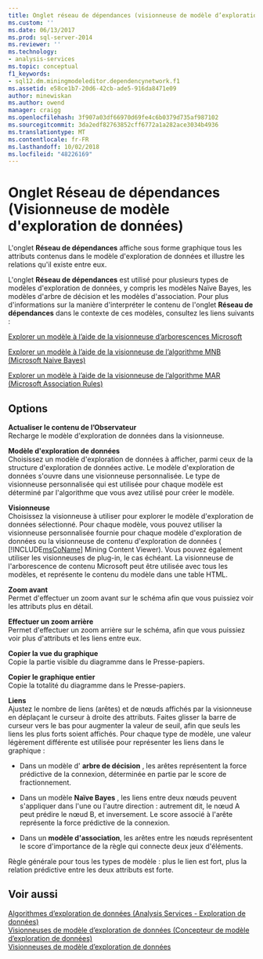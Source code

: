 ```yaml
---
title: Onglet réseau de dépendances (visionneuse de modèle d’exploration de données) | Microsoft Docs
ms.custom: ''
ms.date: 06/13/2017
ms.prod: sql-server-2014
ms.reviewer: ''
ms.technology:
- analysis-services
ms.topic: conceptual
f1_keywords:
- sql12.dm.miningmodeleditor.dependencynetwork.f1
ms.assetid: e58ce1b7-20d6-42cb-ade5-916da8471e09
author: minewiskan
ms.author: owend
manager: craigg
ms.openlocfilehash: 3f907a03df66970d69fe4c6b0379d735af987102
ms.sourcegitcommit: 3da2edf82763852cff6772a1a282ace3034b4936
ms.translationtype: MT
ms.contentlocale: fr-FR
ms.lasthandoff: 10/02/2018
ms.locfileid: "48226169"
---
```

# <a name="dependency-network-tab-mining-model-viewer"></a>Onglet Réseau de dépendances (Visionneuse de modèle d'exploration de données)
  L'onglet **Réseau de dépendances** affiche sous forme graphique tous les attributs contenus dans le modèle d'exploration de données et illustre les relations qu'il existe entre eux.  
  
 L'onglet **Réseau de dépendances**  est utilisé pour plusieurs types de modèles d'exploration de données, y compris les modèles Naïve Bayes, les modèles d'arbre de décision et les modèles d'association. Pour plus d'informations sur la manière d'interpréter le contenu de l'onglet **Réseau de dépendances**  dans le contexte de ces modèles, consultez les liens suivants :  
  
 [Explorer un modèle à l’aide de la visionneuse d’arborescences Microsoft](data-mining/browse-a-model-using-the-microsoft-tree-viewer.md)  
  
 [Explorer un modèle à l’aide de la visionneuse de l’algorithme MNB (Microsoft Naive Bayes)](data-mining/browse-a-model-using-the-microsoft-naive-bayes-viewer.md)  
  
 [Explorer un modèle à l’aide de la visionneuse de l’algorithme MAR (Microsoft Association Rules)](data-mining/browse-a-model-using-the-microsoft-association-rules-viewer.md)  
  
## <a name="options"></a>Options  
 **Actualiser le contenu de l’Observateur**  
 Recharge le modèle d'exploration de données dans la visionneuse.  
  
 **Modèle d'exploration de données**  
 Choisissez un modèle d'exploration de données à afficher, parmi ceux de la structure d'exploration de données active. Le modèle d'exploration de données s'ouvre dans une visionneuse personnalisée. Le type de visionneuse personnalisée qui est utilisée pour chaque modèle est déterminé par l'algorithme que vous avez utilisé pour créer le modèle.  
  
 **Visionneuse**  
 Choisissez la visionneuse à utiliser pour explorer le modèle d'exploration de données sélectionné. Pour chaque modèle, vous pouvez utiliser la visionneuse personnalisée fournie pour chaque modèle d'exploration de données ou la visionneuse de contenu d'exploration de données ( [!INCLUDE[msCoName](../includes/msconame-md.md)] Mining Content Viewer). Vous pouvez également utiliser les visionneuses de plug-in, le cas échéant. La visionneuse de l'arborescence de contenu Microsoft peut être utilisée avec tous les modèles, et représente le contenu du modèle dans une table HTML.  
  
 **Zoom avant**  
 Permet d'effectuer un zoom avant sur le schéma afin que vous puissiez voir les attributs plus en détail.  
  
 **Effectuer un zoom arrière**  
 Permet d'effectuer un zoom arrière sur le schéma, afin que vous puissiez voir plus d'attributs et les liens entre eux.  
  
 **Copier la vue du graphique**  
 Copie la partie visible du diagramme dans le Presse-papiers.  
  
 **Copier le graphique entier**  
 Copie la totalité du diagramme dans le Presse-papiers.  
  
 **Liens**  
 Ajustez le nombre de liens (arêtes) et de nœuds affichés par la visionneuse en déplaçant le curseur à droite des attributs. Faites glisser la barre de curseur vers le bas pour augmenter la valeur de seuil, afin que seuls les liens les plus forts soient affichés. Pour chaque type de modèle, une valeur légèrement différente est utilisée pour représenter les liens dans le graphique :  
  
-   Dans un modèle d' **arbre de décision** , les arêtes représentent la force prédictive de la connexion, déterminée en partie par le score de fractionnement.  
  
-   Dans un modèle **Naïve Bayes** , les liens entre deux nœuds peuvent s'appliquer dans l'une ou l'autre direction : autrement dit, le nœud A peut prédire le nœud B, et inversement. Le score associé à l'arête représente la force prédictive de la connexion.  
  
-   Dans un **modèle d'association**, les arêtes entre les nœuds représentent le score d'importance de la règle qui connecte deux jeux d'éléments.  
  
 Règle générale pour tous les types de modèle : plus le lien est fort, plus la relation prédictive entre les deux attributs est forte.  
  
## <a name="see-also"></a>Voir aussi  
 [Algorithmes d’exploration de données &#40;Analysis Services - Exploration de données&#41;](data-mining/data-mining-algorithms-analysis-services-data-mining.md)   
 [Visionneuses de modèle d’exploration de données &#40;Concepteur de modèle d’exploration de données&#41;](mining-model-viewers-data-mining-model-designer.md)   
 [Visionneuses de modèle d’exploration de données](data-mining/data-mining-model-viewers.md)  
  
  
